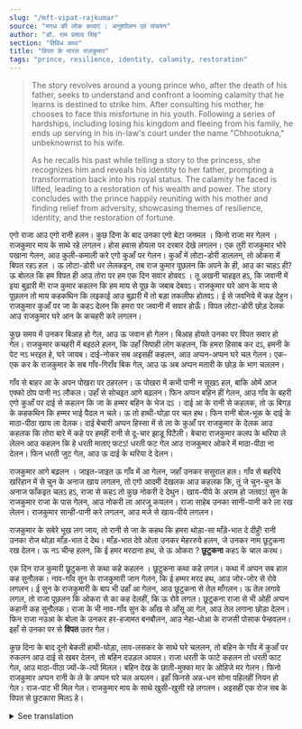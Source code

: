 ```yaml
---
slug: "/mft-vipat-rajkumar"
source: "मगध की लोक कथाएं : अनुशाीलन एवं संचयन"
author: "डॉ. राम प्रसाद सिंह"
section: "विविध कथा"
title: "विपत के मारल राजकुमार"
tags: "prince, resilience, identity, calamity, restoration"
---
```

<blockquote>
The story revolves around a young prince who, after the death of his father, seeks to understand and confront a looming calamity that he learns is destined to strike him. After consulting his mother, he chooses to face this misfortune in his youth. Following a series of hardships, including losing his kingdom and fleeing from his family, he ends up serving in his in-law's court under the name "Chhootukna," unbeknownst to his wife. 

As he recalls his past while telling a story to the princess, she recognizes him and reveals his identity to her father, prompting a transformation back into his royal status. The calamity he faced is lifted, leading to a restoration of his wealth and power. The story concludes with the prince happily reuniting with his mother and finding relief from adversity, showcasing themes of resilience, identity, and the restoration of fortune.
</blockquote>

एगो राजा आउ एगो रानी हलन। कुछ दिना के बाद उनका एगो बेटा जनमल । फिनो राजा मर गेलन । राजकुमार माय के साथे रहे लगलन। होस हवास होयला पर दरबार देखे लगलन। एक तुरी राजकुमार भोरे पखाना गेलन, आउ कुली-कमाली करे एगो कुआँ पर गेलन। कुआँ में लोटा-डोरी डाललन, तो ओकरा में बिपत रहऽ हल । ऊ लोटा-डोरी धर लेलकइन, तब राज कुमार पूछलन कि अपने के ही, आउ का चाहऽ ही? ऊ बोलल कि हम विपत ही आउ तोरा पर हम एक दिन सवार होववऽ । तू अखनी चाहइत हऽ, कि जवानी में इया बुढ़ारी में! राज कुमार कहलन कि हम माय से पूछ के जबाब देबवऽ। राजकुमार घरे आन के माय से पूछलन तो माय कहकथिन कि लइकाई आउ बुढ़ारी में तो बड़ा तकलीफ होतवऽ। ई से जवनिये में कह देहुन। राजकुमार कुआँ पर जा के कहऽ देलन कि हमरा पर जवानी में सवार होऊँ। विपत लोटा-डोरी छोड़ देलक आउ राजकुमार घरे आन के कचहरी करे लगलन।

कुछ समय में उनकर बिआह हो गेल, आउ ऊ जवान हो गेलन। बिआह होयते उनका पर विपत सवार हो गेल। राजकुमार कचहरी में बइठले हलन, कि उहाँ सिपाही लोग कहलन, कि हमरा हिसाब कर दऽ, हमनी के पेट नऽ भरइत हे, घरे जायब। दाई-नोकर सब अइसहीं कहलन, आउ अप्पन-अप्पन घरे चल गेलन। एक-एक कर के राजकुमार के सब गाँव-गिराँव बिक गेल, आउ ऊ अब अप्पन मतारी के छोड़ के भाग चललन। 

गाँव से बाहर आ के अपन पोखरा पर ठहरलन। ऊ पोखरा में कभी पानी न सूखऽ हल, बाकि ओमें आज एक्को ठोप पानी नऽ लौकल। उहाँ से सोचइत आगे बढ़लन। फिन अप्पन बहिन हीं गेलन, आउ गाँव के बहरी एगो कुआँ पर दाई से कहलन कि जा के हम्मर बहिन के भेज दऽ । दाई आ के रानी से कहलक, तो ऊ बिगड़ के कहकथिन कि हम्मर भाई पैदल न चले। ऊ तो हाथी-घोड़ा पर चल हथ। फिन रानी बोल-भूक के दाई के माठा-पीठा खाय ला देलक। दाई बेचारी अप्पन हिस्सा में से ला के कुआँ पर राजकुमार के देलक आउ कहलक कि तोरा बारे में कहे पर हमहीं रानी से दू-चार झाडू पिटैली। बेचारा राजकुमार कलप के थरिया ले लेलन आउ कहलन कि हे धरती माताए फटऽ! धरती फट गेल आउ राजकुमार ओकरे में माठा-पीठा ना देलन। फिन धरती जुट गेल, आउ ऊ दाई के थरिया दे देलन।
 
राजकुमार आगे बढ़लन । जाइत-जाइत ऊ गाँव में आ गेलन, जहाँ उनकर ससुराल हल। गाँव से बहरिये खरिहान में से चुन के अनाज खाय लगलन, तो एगो आदमी देखलक आउ कहलक कि, तूं जे चुन-चुन के अनाज फाँकइत चलऽ हऽ, राजा से कहऽ तो कुछ नोकरी दे देथुन। खाय-पीये के अराम हो जतवऽ! सुन के राजकुमार राजा के पास गेलन, आउ नोकरी ला आरजू कयलन। राजा साहेब उनका सानी-पानी करे ला रख लेलन। राजकुमार सान्ही-पानी करे लगलन, आउ मजे से खाय-पीये लगलन।

राजकुमार के सबेरे भूख लग जाय, तो रानी से जा के कहथ कि हमरा थोड़ा-सा माँड़े-भात दे दीहुँ! रानी उनका रोज थोड़ा माँड़-भात दे देथ। माँड़-भात देवे ओला उनकर मेहररुये हलन, जे उनकर नाम छूटुकना रख देलन। ऊ नऽ चीन्ह हलन, कि ई हमर मरदाना हथ, से ऊ ओकरा ? **छूटुकना** कहऽ के चाल करथ। 

एक दिन राज कुमारी छूटुकना से कथा कहे कहलन । छूटुकना कथा कहे लगल। कथा में अप्पन सब हाल कह सुनौलक। नाव-गाँव सुन के राजकुमारी जान गेलन, कि ई हम्मर मरद हथ, आउ जोर-जोर से रोवे लगलन। ई सुन के राजकुमारी के बाप भी उहाँ आ गेलन, आउ छूटुकना से तेल माँगलन। ऊ तेल लगावे लगल, तो राजा पूछलन कि ओकरा से का कह देलहीं, कि ऊ रोवे लगल। छूटुकना राजा से भी ओही अप्पन कहानी कह सुनौलक। राजा के भी नाव-गाँव सुन के आँख से आँसू आ गेल, आउ तेल लगाना छोड़ा देलन। फिन राजा नउआ के बोला के उनकर हर-हजामत बनबौलन, आउ नेहा-धोआ के राजसी पोसाक पेन्हवलन। इहाँ से उनका पर से **विपत** उतर गेल।
 
कुछ दिना के बाद दूनो बेकती हाथी-घोड़ा, लाव-लसकर के साथे घरे चललन, तो बहिन के गाँव में कुआँ पर रुकलन आउ दाई से खबर देलन, तो बहिन दउड़ल आयल। राजा धरती के फाटे कहलन तो धरती फाट गेल, आउ माठा-पीठा ज्यों-के-त्यों मिलल। बहिन देख के छाती-मुक्का मार के ओहिजे मर गेलन। फिनो राजकुमार अप्पन रानी के ले के अप्पन घरे चल अयलन। इहाँ फिनसे अन्न-धन सोना पहिलहीं नियन हो गेल। राज-पाट भी मिल गेल। राजकुमार माय के साथे खुसी-खुसी रहे लगलन। अइसहीं एक रोज सब के विपत से छुटकारा मिलऽ हे। 

<details>
<summary>See translation</summary>

Once there was a king and a queen. After some time, they had a son. Then the king passed away. The young prince stayed with his mother. As he grew up, he began to visit the court. One day, the prince went to relieve himself and went to a well where the laborers were working. He lowered a ladle and a rope into the well, and something ominous was present there. When he held onto the ladle and the rope, the prince asked what it wanted. It replied that it was a calamity and that one day it would ride over him. Did he want it to happen in youth or in old age? The prince said he would answer after asking his mother. When the prince returned home and asked his mother, she said that both youth and old age bring great troubles, and he should make a decision in youth. The prince went back to the well and said that he wanted the calamity to ride over him in his youth. The calamity released the ladle and rope, and the prince returned home and began to rule.

After some time, he got married and grew into adulthood. As soon as he got married, calamity struck him. The prince was sitting in the court when the soldiers said that they needed a salary because they were not filled and would go home. The maidservants all said the same, and they all returned home one by one. The prince lost all his villages and was left to flee from his mother.

He stepped out of the village and stayed by his pond. The pond never dried up, but today there was not a single drop of water in it. Thinking deeply, he moved forward. Then he went to his sister and asked a maid to send his sister to him. When the maid went and told the queen, she angrily said that her brother should not walk on foot. He goes on an elephant or horse. Then the queen ordered the maid to fetch food for her. The poor maid brought some food from her portion at the well for the prince, and said that when she mentioned him, she received a beating from the queen. The poor prince wept and said, "Oh Mother Earth, split open!" The earth split, and the prince did not give the food. Then the earth closed again, and he returned the plate to the maid.

The prince moved forward. As he was going, he reached a village, which was his in-law's village. While choosing grains from the fields outside the village, a man saw him and said, "The way you are picking grains, go tell the king, and he might give you a job. You will have comfort in food!" Hearing this, the prince went to the king and requested for a job. The king accepted him to serve. The prince began to serve and enjoyed eating and drinking.

Whenever the prince felt hungry in the morning, he would go to the queen and ask her for a little rice and lentils. The queen would give him a little rice and lentils every day. His wife, who was serving the meals, named him "Chhootukna" (the little one). She did not recognize him, since he was her husband, and so she would call him "Chhootukna."

One day, the princess asked Chhootukna to tell a story. Chhootukna began to narrate. In the story, he shared everything about his life. Upon hearing his name and village, the princess realized that this was her husband and began to cry loudly. Hearing this, the princess's father also came there and asked Chhootukna for oil. As he started to apply the oil, the king asked what he had told Chhootukna that made him cry. Chhootukna then shared his story with the king. Upon hearing his name and village, the king's eyes filled with tears, and he stopped the oil application. The king then called for the barbers to give him a clean shave, and he dressed him in royal attire. Thus, calamity fell away from him.

After a few days, both individuals, on elephant and horse with much pomp, returned home, and they stopped at the well in his sister’s village. Upon hearing the news, his sister ran over. When the king called for the earth to split, the earth split open, and the food returned as it was. The sister, upon seeing this, fell down and died right there. Then the prince brought his queen and returned home. Here, the wealth and grains became as it was before. The royal power was restored. The prince happily stayed with his mother. In this way, everyone found relief from calamity one day.
</details>